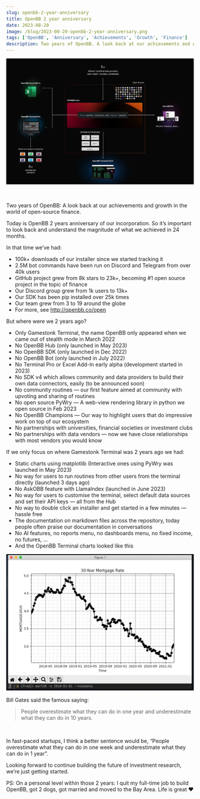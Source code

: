 ```yaml
---
slug: openbb-2-year-anniversary
title: OpenBB 2 year anniversary
date: 2023-08-20
image: /blog/2023-08-20-openbb-2-year-anniversary.png
tags: ['OpenBB', 'Anniversary', 'Achievements', 'Growth', 'Finance']
description: Two years of OpenBB. A look back at our achievements and growth in the world of open-source finance.
---
```


<p align="center">
    <img width="600" src="/blog/2023-08-20-openbb-2-year-anniversary.png"/>
</p>

<br />

Two years of OpenBB: A look back at our achievements and growth in the world of open-source finance.

<!-- truncate -->

<div style={{borderTop: '1px solid #0088CC', margin: '1.5em 0'}} />

Today is OpenBB 2 years anniversary of our incorporation. So it’s important to look back and understand the magnitude of what we achieved in 24 months.

In that time we’ve had:

- 100k+ downloads of our installer since we started tracking it
- 2.5M bot commands have been run on Discord and Telegram from over 40k users
- GitHub project grew from 8k stars to 23k+, becoming #1 open source project in the topic of finance
- Our Discord group grew from 1k users to 13k+
- Our SDK has been pip installed over 25k times
- Our team grew from 3 to 19 around the globe
- For more, see http://openbb.co/open

But where were we 2 years ago?

- Only Gamestonk Terminal, the name OpenBB only appeared when we came out of stealth mode in March 2022
- No OpenBB Hub (only launched in May 2023)
- No OpenBB SDK (only launched in Dec 2022)
- No OpenBB Bot (only launched in July 2022)
- No Terminal Pro or Excel Add-In early alpha (development started in 2023)
- No SDK v4 which allows community and data providers to build their own data connectors, easily (to be announced soon)
- No community routines — our first feature aimed at community with upvoting and sharing of routines
- No open source PyWry — A web-view rendering library in python we open source in Feb 2023
- No OpenBB Champions — Our way to highlight users that do impressive work on top of our ecosystem
- No partnerships with universities, financial societies or investment clubs
- No partnerships with data vendors — now we have close relationships with most vendors you would know

If we only focus on where Gamestonk Terminal was 2 years ago we had:

- Static charts using matplotlib (Interactive ones using PyWry was launched in May 2023)
- No way for users to run routines from other users from the terminal directly (launched 3 days ago)
- No AskOBB feature with LlamaIndex (launched in June 2023)
- No way for users to customise the terminal, select default data sources and set their API keys — all from the Hub
- No way to double click an installer and get started in a few minutes — hassle free
- The documentation on markdown files across the repository, today people often praise our documentation in conversations
- No AI features, no reports menu, no dashboards menu, no fixed income, no futures, …
- And the OpenBB Terminal charts looked like this

![image](/blog/2023-08-20-openbb-2-year-anniversary_1.png)

Bill Gates said the famous saying:

> People overestimate what they can do in one year and underestimate what they can do in 10 years.

<br />

In fast-paced startups, I think a better sentence would be, “People overestimate what they can do in one week and underestimate what they can do in 1 year”.

Looking forward to continue building the future of investment research, we’re just getting started.

PS: On a personal level within those 2 years: I quit my full-time job to build OpenBB, got 2 dogs, got married and moved to the Bay Area. Life is great ❤️
